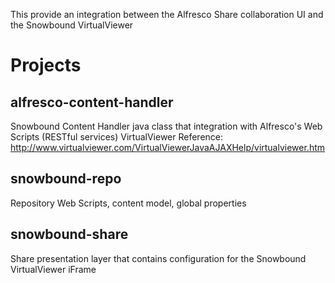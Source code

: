 This provide an integration between the Alfresco Share collaboration UI and the Snowbound VirtualViewer

Projects
========

alfresco-content-handler
------------------------
Snowbound Content Handler java class that integration with Alfresco's Web Scripts (RESTful services)
VirtualViewer Reference: http://www.virtualviewer.com/VirtualViewerJavaAJAXHelp/virtualviewer.htm

snowbound-repo
--------------
Repository Web Scripts, content model, global properties

snowbound-share
---------------
Share presentation layer that contains configuration for the Snowbound VirtualViewer iFrame

